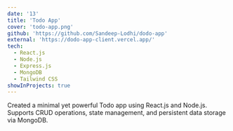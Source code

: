 ```yaml
---
date: '13'
title: 'Todo App'
cover: 'todo-app.png'
github: 'https://github.com/Sandeep-Lodhi/dodo-app'
external: 'https://dodo-app-client.vercel.app/'
tech:
  - React.js
  - Node.js
  - Express.js
  - MongoDB
  - Tailwind CSS
showInProjects: true
---
```


Created a minimal yet powerful Todo app using React.js and Node.js.  
Supports CRUD operations, state management, and persistent data storage via MongoDB.
